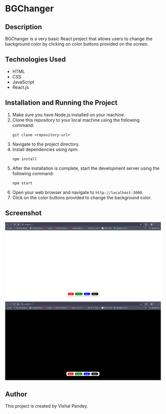 <h1>BGChanger</h1>

<h2>Description</h2>
<p>BGChanger is a very basic React project that allows users to change the background color by clicking on color buttons provided on the screen.</p>

<h2>Technologies Used</h2>
<ul>
    <li>HTML</li>
    <li>CSS</li>
    <li>JavaScript</li>
    <li>React.js</li>
</ul>

<h2>Installation and Running the Project</h2>
<ol>
    <li>Make sure you have Node.js installed on your machine.</li>
    <li>Clone this repository to your local machine using the following command:
        <pre><code>git clone &lt;repository-url&gt;</code></pre>
    </li>
    <li>Navigate to the project directory.</li>
    <li>Install dependencies using npm:
        <pre><code>npm install</code></pre>
    </li>
    <li>After the installation is complete, start the development server using the following command:
        <pre><code>npm start</code></pre>
    </li>
    <li>Open your web browser and navigate to <code>http://localhost:3000</code>.</li>
    <li>Click on the color buttons provided to change the background color.</li>
</ol>

<h2>Screenshot</h2>
<img src="images/white-bg.png" alt="BGChanger Screenshot" style="max-width: 100%;">
<br/>
<img src="images/black-bg.png" alt="BGChanger Screenshot" style="max-width: 100%;">


<h2>Author</h2>
<p>This project is created by Vishal Pandey.</p>